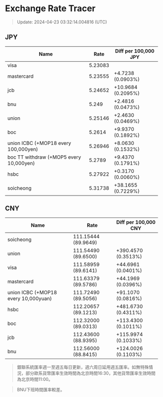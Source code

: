 # Exchange Rate Tracer

> Update: 2024-04-23 03:32:14.004816 (UTC)

## JPY

| Name                                    |    Rate | Diff per 100,000 JPY   |
|-----------------------------------------|---------|------------------------|
| visa                                    | 5.23083 |                        |
| mastercard                              | 5.23555 | +4.7238 (0.0903%)      |
| jcb                                     | 5.24652 | +10.9684 (0.2095%)     |
| bnu                                     | 5.249   | +2.4816 (0.0473%)      |
| union                                   | 5.25146 | +2.4630 (0.0469%)      |
| boc                                     | 5.2614  | +9.9370 (0.1892%)      |
| union ICBC (+MOP18 every 100,000yen)    | 5.26946 | +8.0630 (0.1532%)      |
| boc TT withdraw (+MOP5 every 10,000yen) | 5.2789  | +9.4370 (0.1791%)      |
| hsbc                                    | 5.27922 | +0.3170 (0.0060%)      |
| soicheong                               | 5.31738 | +38.1655 (0.7229%)     |

## CNY

| Name                                 | Rate                | Diff per 100,000 CNY   |
|--------------------------------------|---------------------|------------------------|
| soicheong                            | 111.15444	(89.9649) |                        |
| union                                | 111.54490	(89.6500) | +390.4570 (0.3513%)    |
| visa                                 | 111.58959	(89.6141) | +44.6961 (0.0401%)     |
| mastercard                           | 111.63379	(89.5786) | +44.1969 (0.0396%)     |
| union ICBC (+MOP18 every 10,000yuan) | 111.72490	(89.5056) | +91.1070 (0.0816%)     |
| hsbc                                 | 112.20657	(89.1213) | +481.6730 (0.4311%)    |
| boc                                  | 112.32000	(89.0313) | +113.4300 (0.1011%)    |
| jcb                                  | 112.43600	(88.9395) | +115.9974 (0.1033%)    |
| bnu                                  | 112.56000	(88.8415) | +124.0026 (0.1103%)    |


> 銀聯系統匯率週一至週五每日更新，週六周日延用週五匯率。如無特殊情況，部分歐系貨幣匯率生效時間為北京時間16:30，其他貨幣匯率生效時間為北京時間11:00。

> BNU下班時間匯率較差。

